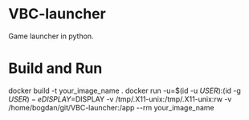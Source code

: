 # VBC-launcher
Game launcher in python.

# Build and Run

docker build -t your_image_name .
docker run -u=$(id -u $USER):$(id -g $USER) -e DISPLAY=$DISPLAY -v /tmp/.X11-unix:/tmp/.X11-unix:rw -v /home/bogdan/git/VBC-launcher:/app --rm your_image_name


